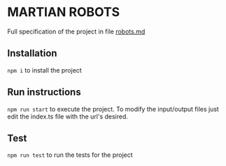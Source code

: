 # MARTIAN ROBOTS
Full specification of the project in file [robots.md](./robots.md)

## Installation
  `npm i` to install the project

## Run instructions
  `npm run start` to execute the project. To modify the input/output files just edit the index.ts file with the url's desired.

## Test
  `npm run test` to run the tests for the project